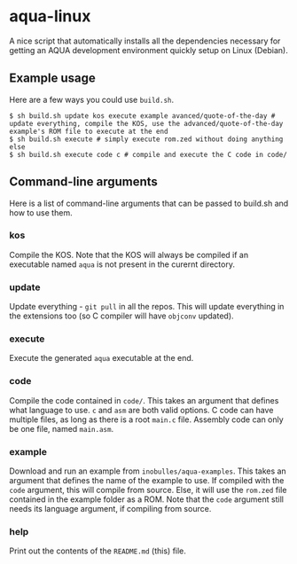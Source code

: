 # aqua-linux
A nice script that automatically installs all the dependencies necessary for getting an AQUA development environment quickly setup on Linux (Debian).

## Example usage
Here are a few ways you could use `build.sh`.

~~~~
$ sh build.sh update kos execute example avanced/quote-of-the-day # update everything, compile the KOS, use the advanced/quote-of-the-day example's ROM file to execute at the end
$ sh build.sh execute # simply execute rom.zed without doing anything else
$ sh build.sh execute code c # compile and execute the C code in code/
~~~~

## Command-line arguments
Here is a list of command-line arguments that can be passed to build.sh and how to use them.

### kos
Compile the KOS. Note that the KOS will always be compiled if an executable named `aqua` is not present in the curernt directory.

### update
Update everything - `git pull` in all the repos.
This will update everything in the extensions too (so C compiler will have `objconv` updated).

### execute
Execute the generated `aqua` executable at the end.

### code
Compile the code contained in `code/`.
This takes an argument that defines what language to use. `c` and `asm` are both valid options.
C code can have multiple files, as long as there is a root `main.c` file. Assembly code can only be one file, named `main.asm`.

### example
Download and run an example from `inobulles/aqua-examples`.
This takes an argument that defines the name of the example to use.
If compiled with the `code` argument, this will compile from source.
Else, it will use the `rom.zed` file contained in the example folder as a ROM.
Note that the `code` argument still needs its language argument, if compiling from source.

### help
Print out the contents of the `README.md` (this) file.

